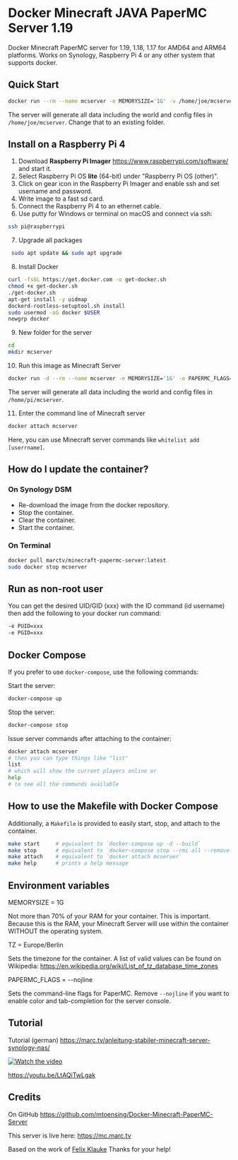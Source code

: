 # Docker Minecraft JAVA PaperMC Server 1.19

Docker Minecraft PaperMC server for 1.19, 1.18, 1.17 for AMD64 and ARM64 platforms. Works on Synology, Raspberry Pi 4 or any other system that supports docker.

## Quick Start

```sh
docker run --rm --name mcserver -e MEMORYSIZE='1G' -v /home/joe/mcserver:/data:rw -p 25565:25565 -i marctv/minecraft-papermc-server:latest
```
The server will generate all data including the world and config files in ``/home/joe/mcserver``. Change that to an existing folder.

## Install on a Raspberry Pi 4

1. Download **Raspberry Pi Imager** https://www.raspberrypi.com/software/ and start it.
2. Select Raspberry Pi OS **lite** (64-bit) under "Raspberry Pi OS (other)".
3. Click on gear icon in the Raspberry Pi Imager and enable ssh and set username and password.
4. Write image to a fast sd card. 
5. Connect the Raspberry Pi 4 to an ethernet cable.
6. Use putty for Windows or terminal on macOS and connect via ssh:
```sh
ssh pi@raspberrypi
```
7. Upgrade all packages
```sh
 sudo apt update && sudo apt upgrade
```
8. Install Docker 
```sh
curl -fsSL https://get.docker.com -o get-docker.sh
chmod +x get-docker.sh 
./get-docker.sh 
apt-get install -y uidmap
dockerd-rootless-setuptool.sh install
sudo usermod -aG docker $USER
newgrp docker
```
9. New folder for the server
```sh
cd 
mkdir mcserver
```
10. Run this image as Minecraft Server
```sh
docker run -d --rm --name mcserver -e MEMORYSIZE='1G' -e PAPERMC_FLAGS='' -v /home/pi/mcserver:/data:rw -p 25565:25565 -it marctv/minecraft-papermc-server:latest
```
The server will generate all data including the world and config files in ``/home/pi/mcserver``.

11. Enter the command line of Minecraft server
```sh
docker attach mcserver
```
Here, you can use Minecraft server commands like ``whitelist add [userrname]``.

## How do I update the container? 

### On Synology DSM

* Re-download the image from the docker repository.
* Stop the container.
* Clear the container.
* Start the container.

### On Terminal

```sh
docker pull marctv/minecraft-papermc-server:latest
sudo docker stop mcserver
```

## Run as non-root user

You can get the desired UID/GID (xxx) with the ID command (id username) then add the following to your docker run command:

```sh
-e PUID=xxx
-e PGID=xxx
```

## Docker Compose

If you prefer to use `docker-compose`, use the following commands:

Start the server:
```sh
docker-compose up
```
Stop the server:
```sh
docker-compose stop
```
Issue server commands after attaching to the container:
```sh
docker attach mcserver
# then you can type things like "list"
list
# which will show the current players online or
help
# to see all the commands available
```

## How to use the Makefile with Docker Compose 

Additionally, a `Makefile` is provided to easily start, stop, and attach to the container.

```sh
make start     # equivalent to `docker-compose up -d --build`
make stop      # equivalent to `docker-compose stop --rmi all --remove-orphans`
make attach    # equivalent to `docker attach mcserver`
make help      # prints a help message
```

## Environment variables

MEMORYSIZE = 1G

Not more than 70% of your RAM for your container. This is important. Because this is the RAM, your Minecraft Server will use within the container WITHOUT the operating system.

TZ = Europe/Berlin 

Sets the timezone for the container. A list of valid values can be found on Wikipedia: https://en.wikipedia.org/wiki/List_of_tz_database_time_zones

PAPERMC_FLAGS = --nojline

Sets the command-line flags for PaperMC. Remove `--nojline` if you want to enable color and tab-completion for the server console.

## Tutorial

Tutorial (german) https://marc.tv/anleitung-stabiler-minecraft-server-synology-nas/

[![Watch the video](https://img.youtube.com/vi/LtAQiTwLgak/maxresdefault.jpg)](https://youtu.be/LtAQiTwLgak)

https://youtu.be/LtAQiTwLgak

## Credits

On GitHub https://github.com/mtoensing/Docker-Minecraft-PaperMC-Server

This server is live here: https://mc.marc.tv

Based on the work of [Felix Klauke](https://github.com/FelixKlauke/paperspigot-docker) Thanks for your help!
